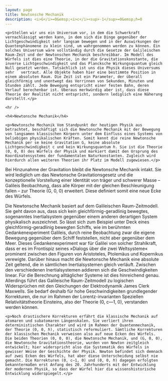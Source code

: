 ```yaml
---
layout: page
title: Newtonsche Mechanik
description: <i>G</i>=0&emsp;<i>c</i><sup>-1</sup>=0&emsp;ℏ=0
---
```


<section>

	<p>Stellen wir uns ein Universum vor, in dem die Schwerkraft vernachlässigt werden kann, in dem sich die Dinge gegenüber der Lichtgeschwindigkeit sehr langsam bewegen und in der Auswirkungen der Quantenphänomene zu klein sind, um wahrgenommen werden zu können. Ein solches Universum wäre vollständig durch die Gesetze der Galileischen Raum-Zeit und der Newtonschen Mechanik beschreibbar. Im Modell des Würfels ist dies eine Theorie, in der die Gravitationskonstante, die inverse Lichtgeschwindigkeit und das Plancksche Wirkungsquantum gleich Null gesetzt werden. Tatsächlich ist uns die Physik dieses Universums sehr   vertraut. Alle Objekte haben hier eine bestimmte Position in einem absoluten Raum. Die Zeit ist ein Parameter, der überall gleichförmig und unentwegt das Verrinnen von Sekunden, Minuten und Stunden zählt. Jede Bewegung entspricht einer festen Bahn, deren Verlauf berechenbar ist. Überaus merkwürdig aber ist, dass diese Theorie der Realität nicht entspricht, sondern lediglich eine Näherung darstellt.</p>

	<hr />

	<h4>Newtonsche Mechanik</h4>

	<p>Newtonsche Mechanik Vom Standpunkt der heutigen Physik aus betrachtet, beschäftigt sich die Newtonsche Mechanik mit der Bewegung von langsamen klassischen Körpern unter dem Einfluss eines Systems von beliebigen physikalischen Kräften. Somit kennt die reine Newtonsche Mechanik per se keine Gravitation G, keine absolute Lichtgeschwindigkeit c und kein Wirkungsquantum ℏ. Sie ist die Theorie (0, 0, 0) des Würfels der Physik und markiert damit den Ursprung des Koordinatensystems der fundamentalen Naturkonstanten. Zugleich wird hierdurch allen weiteren Theorien ihr Platz im Modell zugewiesen.</p>

  <p>Bei Hinzunahme der Gravitation bleibt die Newtonsche Mechanik intakt. Sie wird lediglich um das Newtonsche Gravitationsgesetz und die konzeptionelle Vorstellung einer Identität von träger und schwerer Masse – Galileis Beobachtung, dass alle Körper mit der gleichen Beschleunigung fallen – zur Theorie (G, 0, 0) erweitert. Diese definiert somit eine neue Ecke des Würfels.</p>

  <p>Die Newtonsche Mechanik basiert auf dem Galileischen Raum-Zeitmodell. Sie geht davon aus, dass sich kein gleichförmig-geradlinig bewegtes, sogenanntes Inertialsystem gegenüber einem anderen derartigen System physikalisch auszeichnet. So lässt sich zum Beispiel unter Deck eines gleichförmig-geradlinig bewegten Schiffs, wie im berühmten Gedankenexperiment Galileis, durch reine Beobachtung zwar die eigene Bewegung gegenüber dem Schiff feststellen, nicht aber gegenüber dem Meer. Dieses Gedanken­experiment war für Galilei von solcher Strahlkraft, dass er es im Frontispiz seines »Dialogs über die zwei Weltsysteme« prominent zwischen den Figuren von Aristoteles, Ptolemäus und Kopernikus verewigte. Darüber hinaus macht die Newtonsche Mechanik eine absolute Zeit geltend, die in sämtlichen Inertialsystemen gleich verläuft. Zwischen den verschiedenen Inertialsystemen addieren sich die Geschwindigkeiten linear. Für die Berechnung alltäglicher Systeme ist dies hinreichend genau. Allerdings führt das Galileische Raum-Zeitmodell zu logischen Widersprüchen mit den Gleichungen der Elektrodynamik James Clerk Maxwells. Sie bedarf deshalb für hohe Geschwindigkeiten grundlegender Korrekturen, die nur im Rahmen der Lorentz-invarianten Speziellen Relativitätstheorie Einsteins, also der Theorie (0, c—1, 0), verstanden werden können.</p>

	<p>Noch drastischere Korrekturen erfährt die klassische Mechanik auf atomaren und subatomaren Längenskalen. Sie verliert ihren deterministischen Charakter und wird im Rahmen der Quantenmechanik, der Theorie (0, 0, ℏ), statistisch reformuliert. Sämtliche Korrekturen der klassischen Mechanik verweisen also auf neue Ecken des Würfels. Die beiden Theorien (0, 0, 0), die Newtonsche Mechanik, und (G, 0, 0), die Newtonsche Gravitationstheorie, wurden von Newton zeitgleich entwickelt; hier widerspricht also die Systematik des Würfels in gewisser Weise der Geschichte der Physik. Newton befindet sich demnach auf zwei Ecken des Würfels, hat aber diese Unterscheidung selbst nie gemacht. Die Korrekturen (0, c—1, 0) und (0, 0, ℏ) dagegen erfolgten bekanntermaßen erst Anfang des 20. Jahrhunderts mit der Entwicklung der modernen Physik, so dass der Würfel hier die wissenshistorische Entwicklung widerspiegelt.</p>

</section>

